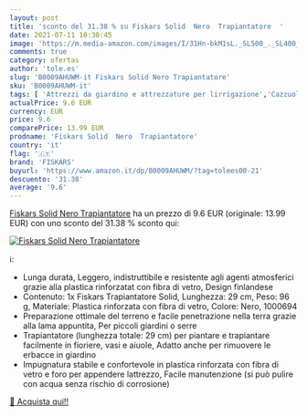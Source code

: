 ```yaml
---
layout: post
title: 'sconto del 31.38 % su Fiskars Solid  Nero  Trapiantatore  '
date: 2021-07-11 10:30:45
image: 'https://m.media-amazon.com/images/I/31Hn-bkM1sL._SL500_._SL400_.jpg'
comments: true
category: ofertas
author: 'tole.es'
slug: 'B0009AHUWM-it Fiskars Solid Nero Trapiantatore'
sku: 'B0009AHUWM-it'
tags: [ 'Attrezzi da giardino e attrezzature per lirrigazione','Cazzuole da giardinaggio','Giardino e giardinaggio','Utensili manuali per il giardinaggio','fiskars', ]
actualPrice: 9.6 EUR
currency: EUR
price: 9.6
comparePrice: 13.99 EUR
prodname: 'Fiskars Solid  Nero  Trapiantatore'
country: 'it'
flag: '🇮🇹'
brand: 'FISKARS'
buyurl: 'https://www.amazon.it/dp/B0009AHUWM/?tag=tolees00-21'
descuento: '31.38'
average: '9.6'
---
```


[Fiskars Solid  Nero  Trapiantatore](https://www.amazon.it/dp/B0009AHUWM/?tag=tolees00-21) ha un prezzo di 9.6 EUR (originale: 13.99 EUR) con uno sconto del 31.38 % sconto qui:

[![Fiskars Solid  Nero  Trapiantatore](https://m.media-amazon.com/images/I/31Hn-bkM1sL._SL500_._SL400_.jpg)](https://www.amazon.it/dp/B0009AHUWM/?tag=tolees00-21)

ℹ️:

- Lunga durata, Leggero, indistruttibile e resistente agli agenti atmosferici grazie alla plastica rinforzatat con fibra di vetro, Design finlandese
- Contenuto: 1x Fiskars Trapiantatore Solid, Lunghezza: 29 cm, Peso: 96 g, Materiale: Plastica rinforzata con fibra di vetro, Colore: Nero, 1000694
- Preparazione ottimale del terreno e facile penetrazione nella terra grazie alla lama appuntita, Per piccoli giardini o serre
- Trapiantatore (lunghezza totale: 29 cm) per piantare e trapiantare facilmente in fioriere, vasi e aiuole, Adatto anche per rimuovere le erbacce in giardino
- Impugnatura stabile e confortevole in plastica rinforzata con fibra di vetro e foro per appendere lattrezzo, Facile manutenzione (si può pulire con acqua senza rischio di corrosione)

[🛒 Acquista qui!!](https://www.amazon.it/dp/B0009AHUWM/?tag=tolees00-21)
